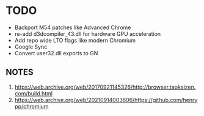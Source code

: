 # TODO

 - Backport M54 patches like Advanced Chrome
 - re-add d3dcompiler_43.dll for hardware GPU acceleration
 - Add repo wide LTO flags like modern Chromium
 - Google Sync
 - Convert user32.dll exports to GN

## NOTES

1. https://web.archive.org/web/20170921145326/http://browser.taokaizen.com/build.html
2. https://web.archive.org/web/20210914003606/https://github.com/henrypp/chromium
